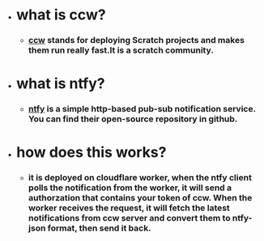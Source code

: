 - # what is ccw?   
  - ### [ccw](https://ccw.site) stands for deploying Scratch projects and makes them run really fast.It is a scratch community.

- # what is ntfy?   
  - ### [ntfy](https://ntfy.sh) is a simple http-based pub-sub notification service. You can find their open-source repository in github.    

- # how does this works?   
  - ### it is deployed on cloudflare worker, when the ntfy client polls the notification from the worker, it will send a authorzation that contains your token of ccw. When the worker receives the request, it will fetch the latest notifications from ccw server and convert them to ntfy-json format, then send it back.